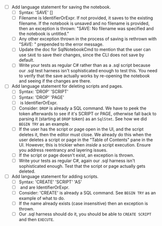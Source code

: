 - [ ] Add language statement for saving the notebook.
    - [ ] Syntax: 'SAVE' [<filename>]
    - [ ] Filename is IdentifierOrExpr. If not provided, it saves to the existing filename. If the notebook is unsaved and no filename is provided, then an exception is thrown: "SAVE: No filename was specified and the notebook is untitled."
    - [ ] Any other exception thrown in the process of saving is rethrown with "SAVE: " prepended to the error message.
    - [ ] Update the doc for SqlNotebookCmd to mention that the user can use `SAVE` to save their changes, since the CLI does not save by default.
    - [ ] Write your tests as regular C# rather than as a .sql script because our .sql test harness isn't sophisticated enough to test this. You need to verify that the save actually works by re-opening the notebook and seeing if the changes are there.
- [ ] Add language statement for deleting scripts and pages.
    - [ ] Syntax: 'DROP' 'SCRIPT' <name>
    - [ ] Syntax: 'DROP' 'PAGE' <name>
    - [ ] <name> is IdentifierOrExpr.
    - [ ] Consider: `DROP` is already a SQL command. We have to peek the token afterwards to see if it's SCRIPT or PAGE, otherwise fall back to parsing it (starting at `DROP` token) as an `SqlStmt`. See how we did `BEGIN TRY` as an example.
    - [ ] If the user has the script or page open in the UI, and the script deletes it, then the editor must close. We already do this when the user deletes a script or page in the "Table of Contents" pane in the UI. However, this is trickier when _inside_ a script execution. Ensure you address reentrancy and layering issues.
    - [ ] If the script or page doesn't exist, an exception is thrown.
    - [ ] Write your tests as regular C#, again our .sql harness isn't sophisticated enough. Test that the script or page actually gets deleted.
- [ ] Add language statement for adding scripts.
    - [ ] Syntax: 'CREATE' 'SCRIPT' <name> 'AS' <sql commands>
    - [ ] <name> and <sql commands> are IdentifierOrExpr.
    - [ ] Consider: 'CREATE' is already a SQL command. See `BEGIN TRY` as an example of what to do.
    - [ ] If the name already exists (case insensitive) then an exception is thrown.
    - [ ] Our .sql harness should do it, you should be able to `CREATE SCRIPT` and then `EXECUTE`.
